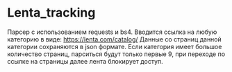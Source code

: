 # Lenta_tracking
Парсер с использованием requests и bs4.
Вводится ссылка на любую категорию в виде: https://lenta.com/catalog/
Данные со страниц данной категории сохраняются в json формате.
Если категория имеет большое количество страниц, парситься будут только первые 9, при переходе по ссылке на страницы далее лента блокирует доступ.
